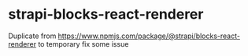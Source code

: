 # strapi-blocks-react-renderer
Duplicate from https://www.npmjs.com/package/@strapi/blocks-react-renderer to temporary fix some issue
